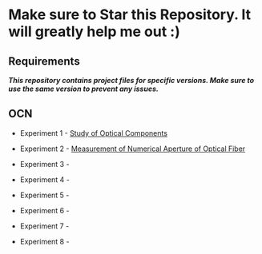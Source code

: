 # Make sure to Star this Repository. It will greatly help me out :)

## Requirements

***This repository contains project files for specific versions. Make sure to use the same version to prevent any issues.***

## OCN

 - Experiment 1 - [Study of Optical Components](/OCN/Exp-1/)

 - Experiment 2 - [Measurement of Numerical Aperture of Optical Fiber](/OCN/Exp-2/)

 - Experiment 3 - [](/OCN/Exp-3/)

 - Experiment 4 - [](/OCN/Exp-4/)

 - Experiment 5 - [](/OCN/Exp-5/)

 - Experiment 6 - [](/OCN/Exp-6/)

 - Experiment 7 - [](/OCN/Exp-7/)

 - Experiment 8 - [](/OCN/Exp-8/)
